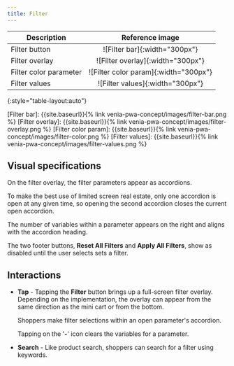 ```yaml
---
title: Filter
---
```


| Description            | Reference image                       |
| ---------------------- | :-----------------------------------: |
| Filter button          | ![Filter bar]{:width="300px"}         |
| Filter overlay         | ![Filter overlay]{:width="300px"}     |
| Filter color parameter | ![Filter color param]{:width="300px"} |
| Filter values          | ![Filter values]{:width="300px"}      |
{:style="table-layout:auto"}

[Filter bar]: {{site.baseurl}}{% link venia-pwa-concept/images/filter-bar.png %}
[Filter overlay]: {{site.baseurl}}{% link venia-pwa-concept/images/filter-overlay.png %}
[Filter color param]: {{site.baseurl}}{% link venia-pwa-concept/images/filter-color.png %}
[Filter values]: {{site.baseurl}}{% link venia-pwa-concept/images/filter-values.png %}

## Visual specifications

On the filter overlay, the filter parameters appear as accordions.

To make the best use of limited screen real estate, only one accordion is open at any given time, so
opening the second accordion closes the current open accordion.

The number of variables within a parameter appears on the right and aligns with the accordion heading.

The two footer buttons, **Reset All Filters** and **Apply All Filters**, show as disabled until the user selects sets a filter.

## Interactions

* **Tap** - Tapping the **Filter** button brings up a full-screen filter overlay.
    Depending on the implementation, the overlay can appear from the same direction as the mini cart or from the bottom.

    Shoppers make filter selections within an open parameter's accordion.

    Tapping on the '**-**' icon clears the variables for a parameter.

* **Search** - Like product search, shoppers can search for a filter using keywords.
